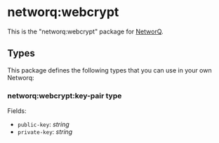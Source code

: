 networq:webcrypt
====

This is the "networq:webcrypt" package for [NetworQ](https://github.com/networq).

## Types

This package defines the following types that you can use in your own Networq:

### networq:webcrypt:key-pair type

Fields:

  * `public-key`: *string*
  * `private-key`: *string*

